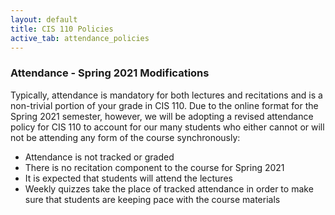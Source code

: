 ```yaml
---
layout: default
title: CIS 110 Policies
active_tab: attendance_policies
---
```


### Attendance - Spring 2021 Modifications

Typically, attendance is mandatory for both lectures and recitations and is a non-trivial portion of your grade in CIS 110. Due to the online format for the Spring 2021 semester, however, we will be adopting a revised attendance policy for CIS 110 to account for our many students who either cannot or will not be attending any form of the course synchronously:
- Attendance is not tracked or graded
- There is no recitation component to the course for Spring 2021
- It is expected that students will attend the lectures
- Weekly quizzes take the place of tracked attendance in order to make sure that students are keeping pace with the course materials